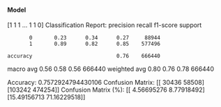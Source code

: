 #### Model
[1 1 1 ... 1 1 0]
Classification Report:
              precision    recall  f1-score   support

           0       0.23      0.34      0.27     88944
           1       0.89      0.82      0.85    577496

    accuracy                           0.76    666440
   macro avg       0.56      0.58      0.56    666440
weighted avg       0.80      0.76      0.78    666440

Accuracy: 0.7572924794430106
Confusion Matrix:
[[ 30436  58508]
 [103242 474254]]
Confusion Matrix (%):
[[ 4.56695276  8.77918492]
 [15.49156713 71.16229518]]

